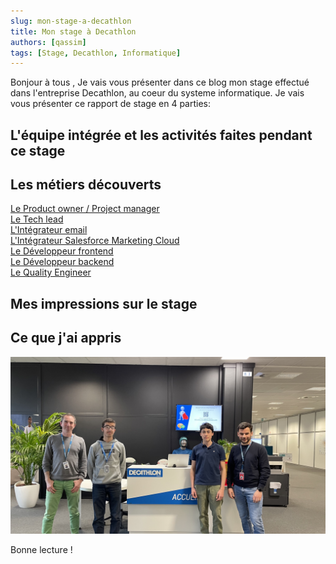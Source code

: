 ```yaml
---
slug: mon-stage-a-decathlon
title: Mon stage à Decathlon
authors: [qassim]
tags: [Stage, Decathlon, Informatique]
---
```


Bonjour à tous ,
Je vais vous présenter dans ce blog mon stage effectué dans l'entreprise Decathlon, au coeur du systeme informatique.
Je vais vous présenter ce rapport de stage en 4 parties:

## L'équipe intégrée et les activités faites pendant ce stage

## Les métiers découverts

[Le Product owner / Project manager](../2023-03-22-l%C3%A9a-product-owner.md)  
[Le Tech lead](../2023-03-22-jeremy-tech-lead)  
[L'Intégrateur email](../2023-03-22-alexandre-integrateur-e-mail.md)  
[L'Intégrateur Salesforce Marketing Cloud](../2023-03-22-julien-integrateur-salesforce.md)  
[Le Développeur frontend](../2023-03-22-antoine-developpeur-frontend.md)  
[Le Développeur backend](../2023-03-22-fabien-developpeur-back-end.md)  
[Le Quality Engineer](../2023-03-22-jean-marc-quality-engineer.md)  

## Mes impressions sur le stage

## Ce que j'ai appris

![Photo](./photo.jpg)

Bonne lecture !